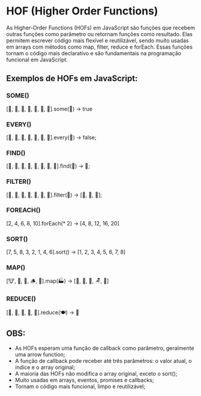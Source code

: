 # HOF (Higher Order Functions)
As Higher-Order Functions (HOFs) em JavaScript são funções que recebem outras funções como parâmetro ou retornam funções como resultado. Elas permitem escrever código mais flexível e reutilizável, sendo muito usadas em arrays com métodos como map, filter, reduce e forEach. Essas funções tornam o código mais declarativo e são fundamentais na programação funcional em JavaScript.

## Exemplos de HOFs em JavaScript:

### SOME()
[🏀, 🏓, 🍎, 🍕, 🥝, 🐳, 🍎].some(🍕) -> true

### EVERY()
[🏀, 🏓, 🍎, 🍕, 🥝, 🐳, 🍎].every(🍎) -> false;

### FIND()
[🏀, 🏓, 🍎, 🍕, 🥝, 🐳, 🥝, 🍎].find(🥝) -> 🥝;

### FILTER()
[🏀, 🍕, 🍎, 🍕, 🍕, 🐳, 🍎].filter(🍕) -> [🍕, 🍕, 🍕];

### FOREACH()
[2, 4, 6, 8, 10].forEach(* 2) -> [4, 8, 12, 16, 20]

### SORT()
[7, 5, 8, 3, 2, 1, 4, 6].sort() -> [1, 2, 3, 4, 5, 6, 7, 8]

### MAP()
[🐮, 🥔, 🌽, 🪵, 🍎].map(🏭) -> [🍔, 🍟, 🍿, 🪑, 🥧]

### REDUCE()
[🍔, 🍟, 🍿, 🥧, 🍩].reduce(🍽) -> 💩


## OBS:
- As HOFs esperam uma função de callback como parâmetro, geralmente uma arrow function;
- A função de callback pode receber até três parâmetros: o valor atual, o índice e o array original;
- A maioria das HOFs não modifica o array original, exceto o sort();
- Muito usadas em arrays, eventos, promises e callbacks;
- Tornam o código mais funcional, limpo e reutilizável;
